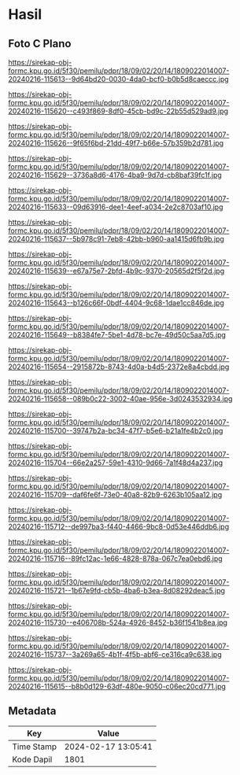 # Hasil

## Foto C Plano

https://sirekap-obj-formc.kpu.go.id/5f30/pemilu/pdpr/18/09/02/20/14/1809022014007-20240216-115613--9d64bd20-0030-4da0-bcf0-b0b5d8caeccc.jpg

https://sirekap-obj-formc.kpu.go.id/5f30/pemilu/pdpr/18/09/02/20/14/1809022014007-20240216-115620--c493f869-8df0-45cb-bd9c-22b55d529ad9.jpg

https://sirekap-obj-formc.kpu.go.id/5f30/pemilu/pdpr/18/09/02/20/14/1809022014007-20240216-115626--9f65f6bd-21dd-49f7-b66e-57b359b2d781.jpg

https://sirekap-obj-formc.kpu.go.id/5f30/pemilu/pdpr/18/09/02/20/14/1809022014007-20240216-115629--3736a8d6-4176-4ba9-9d7d-cb8baf39fc1f.jpg

https://sirekap-obj-formc.kpu.go.id/5f30/pemilu/pdpr/18/09/02/20/14/1809022014007-20240216-115633--09d63916-dee1-4eef-a034-2e2c8703af10.jpg

https://sirekap-obj-formc.kpu.go.id/5f30/pemilu/pdpr/18/09/02/20/14/1809022014007-20240216-115637--5b978c91-7eb8-42bb-b960-aa1415d6fb9b.jpg

https://sirekap-obj-formc.kpu.go.id/5f30/pemilu/pdpr/18/09/02/20/14/1809022014007-20240216-115639--e67a75e7-2bfd-4b9c-9370-20565d2f5f2d.jpg

https://sirekap-obj-formc.kpu.go.id/5f30/pemilu/pdpr/18/09/02/20/14/1809022014007-20240216-115643--b126c66f-0bdf-4404-9c68-1dae1cc846de.jpg

https://sirekap-obj-formc.kpu.go.id/5f30/pemilu/pdpr/18/09/02/20/14/1809022014007-20240216-115649--b8384fe7-5be1-4d78-bc7e-49d50c5aa7d5.jpg

https://sirekap-obj-formc.kpu.go.id/5f30/pemilu/pdpr/18/09/02/20/14/1809022014007-20240216-115654--2915872b-8743-4d0a-b4d5-2372e8a4cbdd.jpg

https://sirekap-obj-formc.kpu.go.id/5f30/pemilu/pdpr/18/09/02/20/14/1809022014007-20240216-115658--089b0c22-3002-40ae-956e-3d0243532934.jpg

https://sirekap-obj-formc.kpu.go.id/5f30/pemilu/pdpr/18/09/02/20/14/1809022014007-20240216-115700--39747b2a-bc34-47f7-b5e6-b21a1fe4b2c0.jpg

https://sirekap-obj-formc.kpu.go.id/5f30/pemilu/pdpr/18/09/02/20/14/1809022014007-20240216-115704--66e2a257-59e1-4310-9d66-7a1f48d4a237.jpg

https://sirekap-obj-formc.kpu.go.id/5f30/pemilu/pdpr/18/09/02/20/14/1809022014007-20240216-115709--daf6fe6f-73e0-40a8-82b9-6263b105aa12.jpg

https://sirekap-obj-formc.kpu.go.id/5f30/pemilu/pdpr/18/09/02/20/14/1809022014007-20240216-115712--de997ba3-f440-4466-9bc8-0d53e446ddb6.jpg

https://sirekap-obj-formc.kpu.go.id/5f30/pemilu/pdpr/18/09/02/20/14/1809022014007-20240216-115716--89fc12ac-1e66-4828-878a-067c7ea0ebd6.jpg

https://sirekap-obj-formc.kpu.go.id/5f30/pemilu/pdpr/18/09/02/20/14/1809022014007-20240216-115721--1b67e9fd-cb5b-4ba6-b3ea-8d08292deac5.jpg

https://sirekap-obj-formc.kpu.go.id/5f30/pemilu/pdpr/18/09/02/20/14/1809022014007-20240216-115730--e406708b-524a-4926-8452-b36f1541b8ea.jpg

https://sirekap-obj-formc.kpu.go.id/5f30/pemilu/pdpr/18/09/02/20/14/1809022014007-20240216-115737--3a269a65-4b1f-4f5b-abf6-ce316ca9c638.jpg

https://sirekap-obj-formc.kpu.go.id/5f30/pemilu/pdpr/18/09/02/20/14/1809022014007-20240216-115615--b8b0d129-63df-480e-9050-c06ec20cd771.jpg


## Metadata

| Key        | Value               |
| ---------- | ------------------- |
| Time Stamp | 2024-02-17 13:05:41 |
| Kode Dapil | 1801                |



